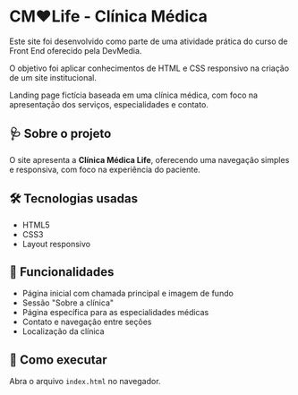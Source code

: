 # CM❤️Life - Clínica Médica

Este site foi desenvolvido como parte de uma atividade prática do curso de Front End oferecido pela DevMedia.

O objetivo foi aplicar conhecimentos de HTML e CSS responsivo na criação de um site institucional.

Landing page fictícia baseada em uma clínica médica, com foco na apresentação dos serviços, especialidades e contato.

## 🩺 Sobre o projeto

O site apresenta a **Clínica Médica Life**, oferecendo uma navegação simples e responsiva, com foco na experiência do paciente.

## 🛠 Tecnologias usadas

- HTML5
- CSS3
- Layout responsivo

## 📑 Funcionalidades

- Página inicial com chamada principal e imagem de fundo
- Sessão "Sobre a clínica"
- Página específica para as especialidades médicas
- Contato e navegação entre seções
- Localização da clínica

## 🚀 Como executar

Abra o arquivo `index.html` no navegador.
